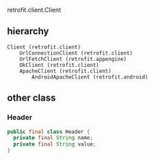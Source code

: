 retrofit.client.Client
## hierarchy
```
Client (retrofit.client)
    UrlConnectionClient (retrofit.client)
    UrlFetchClient (retrofit.appengine)
    OkClient (retrofit.client)
    ApacheClient (retrofit.client)
        AndroidApacheClient (retrofit.android)
```


## other class
### Header
```java
public final class Header {
  private final String name;
  private final String value;
}  
```
